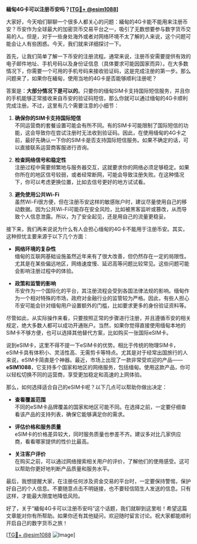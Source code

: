 **緬甸4G卡可以注册币安吗？[[TG💪+ @esim1088](https://t.me/s/esim1088)]**

大家好，今天咱们聊聊一个很多人都关心的问题：緬甸的4G卡能不能用来注册币安？币安作为全球最大的加密货币交易平台之一，吸引了无数想要参与数字货币交易的人。但是，对于一些身处海外或者对网络环境不太了解的人来说，这个问题可能会让人有些困惑。今天，我们就来详细探讨一下。

首先，让我们简单了解一下币安的注册流程。通常来说，注册币安需要提供有效的电子邮件地址、手机号码以及身份证信息（具体要求可能因国家而异）。在大多数情况下，你需要一个可用的手机号码来接收验证码，这是完成注册的第一步。那么问题来了，如果你在緬甸，使用当地的4G卡是否能够顺利注册呢？

答案是：**大部分情况下是可以的**。只要你的缅甸SIM卡支持国际短信服务，并且你的手机能够正常接收来自币安的验证码短信，那么你就可以通过缅甸的4G卡顺利完成注册。不过，这里有几个需要注意的小细节：

1. **确保你的SIM卡支持国际短信**  
   不同运营商的套餐设置可能会有所不同。有的SIM卡可能限制了国际短信的功能，这会导致你在尝试注册时无法收到验证码。因此，在使用缅甸的4G卡之前，最好先确认一下你的SIM卡是否支持国际短信服务。如果不确定的话，可以直接联系运营商客服进行咨询。

2. **检查网络信号和稳定性**  
   注册过程中需要频繁地与服务器交互，这就要求你的网络必须足够稳定。如果你所在的地区信号较弱，或者经常断网，可能会导致注册失败。在这种情况下，你可以考虑更换位置，比如去信号更好的地方试试看。

3. **避免使用公共Wi-Fi**  
   虽然Wi-Fi很方便，但在注册币安这样的敏感账户时，建议尽量使用自己的移动数据。因为公共Wi-Fi可能存在安全风险，比如被黑客监听或篡改，从而导致个人信息泄露。所以，为了安全起见，还是用自己的流量更稳妥。

接下来，我们再来说说为什么有人会担心缅甸的4G卡不能用于注册币安。其实，这种担忧主要来源于以下几个方面：

- **网络环境的复杂性**  
  缅甸的互联网基础设施虽然近年来有了很大改善，但仍然存在一定的局限性。尤其是在某些偏远地区，网络速度慢、延迟高等问题比较常见。这些问题可能会影响注册过程中的体验。

- **政策和监管的影响**  
  币安作为一个国际化的平台，其注册流程会受到各国法律法规的影响。缅甸作为一个相对特殊的市场，政府对金融行业的监管较为严格。因此，有些人担心币安可能会针对缅甸用户设置额外的门槛，比如要求更多的身份验证资料等。

尽管如此，从实际操作来看，只要按照正常的步骤进行注册，并且遵循币安的相关规定，绝大多数人都可以成功开通账户。当然，如果你觉得直接使用缅甸本地的SIM卡不够方便，也可以选择其他替代方案，比如购买一张国际eSIM卡。

说到eSIM卡，这里不得不提一下eSIM卡的优势。相比于传统的物理SIM卡，eSIM卡具有体积小、灵活性高、无需剪卡等特点。尤其是对于经常出国旅行的人来说，eSIM卡简直是个神器。最近，市场上出现了一款非常受欢迎的产品——**eSIM1088**，它支持多个国家和地区的网络服务，包括缅甸。使用这款产品，你可以轻松切换不同的运营商，享受更加稳定和高速的上网体验。

那么，如何选择适合自己的eSIM卡呢？以下几点可以帮助你做出决定：

- **查看覆盖范围**  
  不同的eSIM卡品牌覆盖的国家和地区可能不同。在选择之前，一定要仔细查看该产品的支持列表，确保它能够满足你的需求。

- **评估价格和服务质量**  
  eSIM卡的价格差异较大，同时服务质量也参差不齐。建议多对比几家供应商，看看哪家提供的性价比最高。

- **关注客户评价**  
  在购买之前，可以通过网络搜索相关用户的评价，了解他们的使用感受。这可以帮助你更好地判断产品质量和服务水平。

最后，我想提醒大家，在注册任何涉及资金交易的平台时，一定要保持警惕，保护好自己的个人信息。不要随意点击不明链接，也不要轻信陌生人发送的信息。只有这样，才能最大限度地降低风险。

好了，关于“緬甸4G卡可以注册币安吗”这个话题，我们就聊到这里啦！希望这篇文章能对你有所帮助。如果你还有其他疑问，欢迎随时留言讨论。祝大家都能顺利开启自己的数字货币之旅！

[[TG💪+ @esim1088](https://t.me/s/esim1088) ![Image](https://i.postimg.cc/4NQfJmqS/Snipaste-2025-05-13-00-14-12.png)]